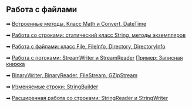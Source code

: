 ## Работа с файлами
➡ [Встроенные методы. Класс Math и Convert, DateTime](https://github.com/webdkopytin/additional_materials_c_sharp/blob/main/001_MathDateConvert/001_MathDateConvert/Program.cs)

➡ [Работа со строками: статический класс String, методы экземпляров](https://github.com/webdkopytin/additional_materials_c_sharp/blob/main/002_String/002_String/Program.cs)

➡ [Работа с файлами: класс File, FileInfo, Directory, DirectoryInfo](https://github.com/webdkopytin/additional_materials_c_sharp/blob/main/003_File/003_File/Program.cs)

➡ [Работа с потоками: StreamWriter и StreamReader](https://github.com/webdkopytin/additional_materials_c_sharp/blob/main/004_StreamWriterStreamReader/004_StreamWriterStreamReader/Program.cs) [Пример: Записная книжка](https://github.com/webdkopytin/additional_materials_c_sharp/blob/main/005_NotebookMini/005_NotebookMini/Program.cs)

➡ [BinaryWriter, BinaryReader, FileStream, GZipStream](https://github.com/webdkopytin/additional_materials_c_sharp/blob/main/006_BinaryWriter_BinaryReader_FileStream_GZipStream/006_BinaryWriter_BinaryReader_FileStream_GZipStream/Program.cs)

➡ [Изменяемые строки: StringBuilder](https://github.com/webdkopytin/additional_materials_c_sharp/blob/main/007_StringBuilder/007_StringBuilder/Program.cs)

➡ [Расширенная работа со строками: StringReader и StringWriter]()

